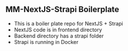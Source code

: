 ## MM-NextJS-Strapi Boilerplate

- This is a boiler plate repo for NextJS + Strapi
- NextJS code is in frontend directory
- Backend directory has a strapi folder
- Strapi is running in Docker     
